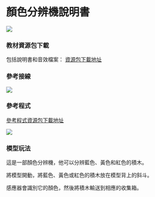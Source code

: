 # 顏色分辨機說明書

![](https://kittenbothk.readthedocs.io/en/latest/\_images/09\_color.png)

### 教材資源包下載

包括說明書和音效檔案： [資源包下載地址](https://bit.ly/Powerbrick10in1BuildingGuide)

### 參考接線

![](https://kittenbothk.readthedocs.io/en/latest/\_images/09\_colorcon.png)

### 參考程式

[參考程式資源包下載地址](https://bit.ly/Powerbrick10in1ModelsHex)

![](https://kittenbothk.readthedocs.io/en/latest/\_images/09\_colorcode.png)

### 模型玩法

這是一部顏色分辨機，他可以分辨藍色、黃色和紅色的積木。

將模型開動，將藍色、黃色或紅色的積木放在模型背上的斜斗。

感應器會識別它的顏色，然後將積木輸送到相應的收集箱。
